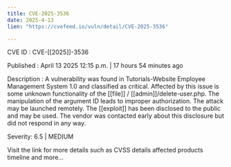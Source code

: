 ```yaml
---
title: CVE-2025-3536
date: 2025-4-13
lien: "https://cvefeed.io/vuln/detail/CVE-2025-3536"

---
```


CVE ID : CVE-[[2025]]-3536

Published :  April 13
2025
12:15 p.m. | 17 hours
54 minutes ago

Description : A vulnerability was found in Tutorials-Website Employee Management System 1.0 and classified as critical. Affected by this issue is some unknown functionality of the  [[file]] / [[admin]]/delete-user.php. The manipulation of the argument ID leads to improper authorization. The attack may be launched remotely. The  [[exploit]] has been disclosed to the public and may be used. The vendor was contacted early about this disclosure but did not respond in any way.

Severity: 6.5 | MEDIUM

Visit the link for more details
such as CVSS details
affected products
timeline
and more...
